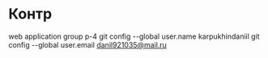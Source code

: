 # Контр
web application group p-4
git config --global user.name karpukhindaniil
git config --global user.email danil921035@mail.ru
